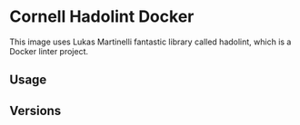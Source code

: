 # Cornell Hadolint Docker
This image uses Lukas Martinelli fantastic library called hadolint, which is a Docker
linter project.

## Usage


## Versions
